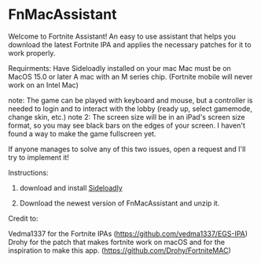 # FnMacAssistant
Welcome to Fortnite Assistant! An easy to use assistant that helps you download the latest Fortnite IPA and applies the necessary patches for it to work properly.

Requirments:
Have Sideloadly installed on your mac
Mac must be on MacOS 15.0 or later
A mac with an M series chip. (Fortnite mobile will never work on an Intel Mac)

note: The game can be played with keyboard and mouse, but a controller is needed to login and to interact with the lobby (ready up, select gamemode, change skin, etc.) 
note 2: The screen size will be in an iPad's screen size format, so you may see black bars on the edges of your screen. I haven't found a way to make the game fullscreen yet. 

If anyone manages to solve any of this two issues, open a request and I'll try to implement it!


Instructions:

1. download and install [Sideloadly](https://sideloadly.io)

2. Download the newest version of FnMacAssistant and unzip it.

Credit to:

Vedma1337 for the Fortnite IPAs (https://github.com/vedma1337/EGS-IPA)
Drohy for the patch that makes fortnite work on macOS and for the inspiration to make this app. (https://github.com/Drohy/FortniteMAC)
